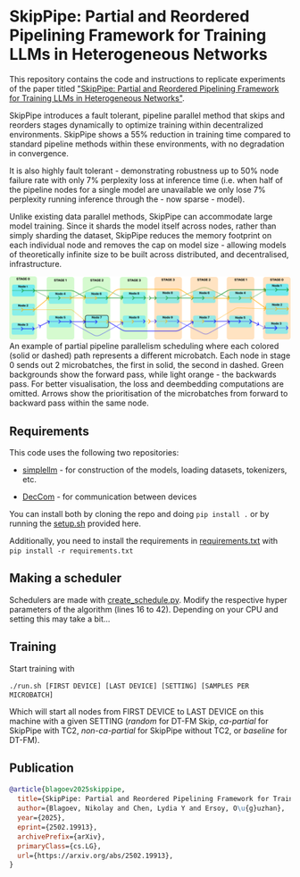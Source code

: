 # SkipPipe: Partial and Reordered Pipelining Framework for Training LLMs in Heterogeneous Networks
This repository contains the code and instructions to replicate experiments of the paper titled ["SkipPipe: Partial and Reordered Pipelining Framework for Training LLMs in Heterogeneous Networks"](https://arxiv.org/abs/2502.19913).

SkipPipe introduces a fault tolerant, pipeline parallel method that skips and reorders stages dynamically to optimize training within decentralized environments. SkipPipe shows a 55% reduction in training time compared to standard pipeline methods within these environments, with no degradation in convergence.

It is also highly fault tolerant - demonstrating robustness up to 50% node failure rate with only 7% perplexity loss at inference time (i.e. when half of the pipeline nodes for a single model are unavailable we only lose 7% perplexity running inference through the - now sparse - model).

Unlike existing data parallel methods, SkipPipe can accommodate large model training. Since it shards the model itself across nodes, rather than simply sharding the dataset, SkipPipe reduces the memory footprint on each individual node and removes the cap on model size - allowing models of theoretically infinite size to be built across distributed, and decentralised, infrastructure. 

![SkipPipe Figure](/assests/skippipe.png)
An example of partial pipeline parallelism scheduling where each colored (solid or dashed) path represents a different microbatch. Each node in stage 0 sends out 2 microbatches, the first in solid, the second in dashed. Green backgrounds show the forward pass, while light orange - the backwards pass. For better visualisation, the loss and deembedding computations are omitted. Arrows show the prioritisation of the microbatches from forward to backward pass within the same node.

## Requirements

This code uses the following two repositories:

- [simplellm](https://github.com/NikolayBlagoev/simplellm) - for construction of the models, loading datasets, tokenizers, etc.

- [DecCom](https://github.com/NikolayBlagoev/DecCom-Python) - for communication between devices

You can install both by cloning the repo and doing ```pip install .``` or by running the [setup.sh](/setup.sh) provided here.

Additionally, you need to install the requirements in [requirements.txt](/requirements.txt) with ```pip install -r requirements.txt```


## Making a scheduler

Schedulers are made with [create_schedule.py](create_schedule.py). Modify the respective hyper parameters of the algorithm (lines 16 to 42). Depending on your CPU and setting this may take a bit...


## Training

Start training with

```
./run.sh [FIRST DEVICE] [LAST DEVICE] [SETTING] [SAMPLES PER MICROBATCH]
```

Which will start all nodes from FIRST DEVICE to LAST DEVICE on this machine with a given SETTING (*random* for DT-FM Skip, *ca-partial* for SkipPipe with TC2, *non-ca-partial* for SkipPipe without TC2, or *baseline* for DT-FM). 


## Publication

```bibtex
@article{blagoev2025skippipe,
  title={SkipPipe: Partial and Reordered Pipelining Framework for Training LLMs in Heterogeneous Networks}, 
  author={Blagoev, Nikolay and Chen, Lydia Y and Ersoy, O\u{g}uzhan},
  year={2025},
  eprint={2502.19913},
  archivePrefix={arXiv},
  primaryClass={cs.LG},
  url={https://arxiv.org/abs/2502.19913},
}
```
